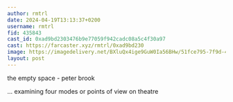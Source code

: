 ```yaml
---
author: rmtrl
date: 2024-04-19T13:13:37+0200
username: rmtrl
fid: 435843
cast_id: 0xad9bd2303476b9e77059f942cadc08a5c4f30a97
cast: https://farcaster.xyz/rmtrl/0xad9bd230
image: https://imagedelivery.net/BXluQx4ige9GuW0Ia56BHw/51fce795-7f9d-466e-a2a1-77e69f5e8300/original
layout: post
---
```


the empty space - peter brook

... examining four modes or points of view on theatre

<img src='https://imagedelivery.net/BXluQx4ige9GuW0Ia56BHw/51fce795-7f9d-466e-a2a1-77e69f5e8300/original' alt='' referrerpolicy='no-referrer'/>
